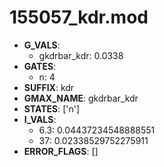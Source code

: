 # 155057_kdr.mod

- **G_VALS**:
  - gkdrbar_kdr: 0.0338
- **GATES**:
  - n: 4
- **SUFFIX**: kdr
- **GMAX_NAME**: gkdrbar_kdr
- **STATES**: ['n']
- **I_VALS**:
  - 6.3: 0.04437234548888551
  - 37: 0.02338529752275911
- **ERROR_FLAGS**: []
